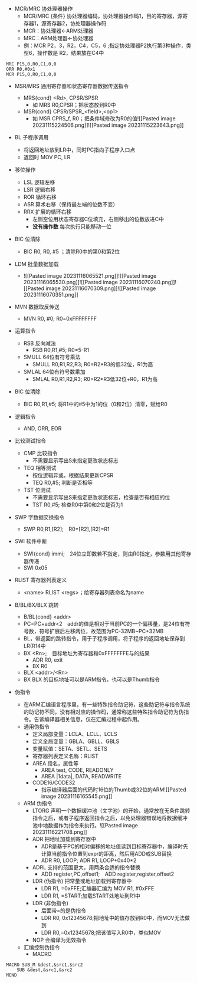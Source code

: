 - MCR/MRC 协处理器操作
	- MCR/MRC {条件} 协处理器编码，协处理器操作码1，目的寄存器，源寄存器1，源寄存器2，协处理器操作码
	- MCR：协处理器<-ARM处理器
	- MRC：ARM处理器<-协处理器
	- 例：MCR P2，3，R2，C4，C5，6   ;指定协处理器P2执行第3种操作，类型6，操作数是 R2，结果放在C4中
```
MRC P15,0,R0,C1,0,0
ORR R0,#0x1
MCR P15,0,R0,C1,0,0
```

- MSR/MRS 通用寄存器和状态寄存器数据传送指令
	- MRS{cond} \<Rd>, CPSR/SPSR
		- 如 MRS R0,CPSR；把状态放到R0中
	- MSR{cond} CPSR/SPSR_\<field>,\<op1>
		- 如 MSR CPRS_f, R0；把条件域修改为R0的值![[Pasted image 20231115224506.png]]![[Pasted image 20231115223643.png]]

- BL 子程序调用
	- 将返回地址放到LR中，同时PC指向子程序入口点
	- 返回时 MOV PC, LR

- 移位操作
	- LSL 逻辑左移
	- LSR 逻辑右移
	- ROR 循环右移
	- ASR 算术右移（保持最左端的位数不变）
	- RRX 扩展的循环右移
		- 左侧空位用状态寄存器C位填充，右侧移出的位数放进C中
		- **没有操作数** 每次执行只能移动一位
- BIC 位清除
	- BIC R0, R0, #5 ；清除R0中的第0和第2位
- LDM 批量数据加载
	- ![[Pasted image 20231116065521.png]]![[Pasted image 20231116065530.png]]![[Pasted image 20231116070240.png]]![[Pasted image 20231116070309.png]]![[Pasted image 20231116070351.png]]
- MVN 数据取反传送
	- MVN R0, #0; R0=0xFFFFFFFF
- 运算指令
	- RSB 反向减法
		- RSB R0,R1,#5; R0=5-R1
	- SMULL 64位有符号乘法
		- SMULL R0,R1,R2,R3; R0=R2\*R3的低32位，R1为高
	- SMLAL 64位有符号数乘加
		- SMLAL R0,R1,R2,R3; R0=R2\*R3低32位+R0，R1为高
- BIC 位清除
	- BIC R0,R1,#5; 将R1中的#5中为1的位（0和2位）清零，赋给R0
- 逻辑指令
	- AND, ORR, EOR
- 比较测试指令
	- CMP 比较指令
		- 不需要显示写出S来指定更改状态标志
	- TEQ 相等测试
		- 按位逻辑异或，根据结果更新CPSR
		- TEQ R0,#5; 判断是否相等
	- TST 位测试
		- 不需要显示写出S来指定更改状态标志，检查是否有相应的位
		- TST R0,#5; 检查R0中第0和2位是否为1
- SWP 字数据交换指令
	- SWP R0,R1,\[R2];&emsp;R0=\[R2],\[R2]=R1
- SWI 软件中断
	- SWI{cond} immi;&emsp;24位立即数若不指定，则由R0指定，参数用其他寄存器传递
	- SWI 0x05
- RLIST 寄存器列表定义
	- \<name> RLIST \<regs>；给寄存器列表命名为name
- B/BL/BX/BLX 跳转
	- B/BL{cond} \<addr>
	- PC=PC+addr<2&emsp;addr的值是相对于当前PC的一个偏移量，是24位有符号数，符号扩展后左移两位，故范围为PC-32MB~PC+32MB
	- BL，带返回的跳转指令，用于子程序调用，将子程序的返回地址保存到LR(R14中    
	- BX \<Rn>;&emsp;目标地址为寄存器和0xFFFFFFFE与的结果
		- ADR R0, exit
		- BX R0
	- BLX \<addr>/\<Rn>
	- BX BLX 的目标地址可以是ARM指令，也可以是Thumb指令
- 伪指令
	- 在ARM汇编语言程序里，有一些特殊指令助记符，这些助记符与指令系统的助记符不同，没有相对应的操作码，通常称这些特殊指令助记符为伪指令。告诉编译器相关信息，仅在汇编过程中起作用。
	- 通用伪指令
		- 定义局部变量：LCLA、LCLL、LCLS
		- 定义全局变量：GBLA、GBLL、GBLS
		- 变量赋值：SETA、SETL、SETS
		- 寄存器列表定义名称：RLIST
		- AREA 段名，属性等
			- AREA test, CODE, READONLY
			- AREA |1data|, DATA, READWRITE
		- CODE16/CODE32
			- 指示编译器后面的代码时16位的Thumb或32位的ARM![[Pasted image 20231116165545.png]]
	- ARM 伪指令
		- LTORG 声明一个数据缓冲池（文字池）的开始，通常放在无条件跳转指令之后，或者子程序返回指令之后，以免处理器错误地将数据缓冲池中地数据作为指令来执行。![[Pasted image 20231116221708.png]]
		- ADR 把地址加载到寄存器中
			- ADR是基于PC的相对偏移的地址值读到目标寄存器中，编译时先计算当前指令位置到expr的距离，然后用ADD或SUB替换
			- ADR R0, LOOP; ADR R1, LOOP+0x40\*2
		- ADRL 支持的范围更大，用两条合适的指令替换
			- ADD register,PC,offset1;&emsp;ADD register,register,offset2
		- LDR (伪指令) 把常量或地址加载到寄存器中
			- LDR R1, =0xFFE;汇编器汇编为 MOV R1, \#0xFFE
			- LDR R1, =START;加载START处地址到R1中
		- LDR (非伪指令)
			- 后面带=的是伪指令
			- LDR R0, 0x12345678;把地址中的值存放到R0中，而MOV无法做到
			- LDR R0,=0x12345678;把该值写入R0中，类似MOV
		- NOP 会编译为无效指令
	- 汇编控制伪指令
		- MACRO
```ARM
MACRO SUB_M &dest,&src1,$src2
	SUB &dest,&src1,&src2
MEND
```